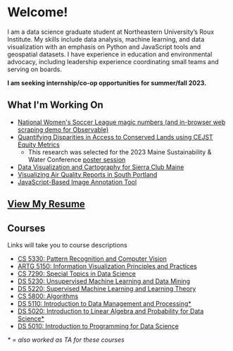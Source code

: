 # Welcome!
I am a data science graduate student at Northeastern University’s Roux Institute. My skills include data analysis, machine learning, and data visualization with an emphasis on Python and JavaScript tools and geospatial datasets. I have experience in education and environmental advocacy, including leadership experience coordinating small teams and serving on boards.

**I am seeking internship/co-op opportunities for summer/fall 2023.**

## What I'm Working On

- [National Women's Soccer League magic numbers (and in-browser web scraping demo for Observable)](https://observablehq.com/@philipmathieu/nwsl-magic-numbers)
- [Quantifying Disparities in Access to Conserved Lands using CEJST Equity Metrics](https://philipmathieu.github.io/access/)
  - This research was selected for the 2023 Maine Sustainability & Water Conference [poster session](https://umaine.edu/mitchellcenter/home/2023-maine-sustainability-water-conference/poster-session/)
- [Data Visualization and Cartography for Sierra Club Maine](https://philipmathieu.github.io/scme/)
- [Visualizing Air Quality Reports in South Portland](https://cs7290.github.io/stinky/)
- [JavaScript-Based Image Annotation Tool](https://observablehq.com/@philipmathieu/bounding-box-with-d3)

## [View My Resume](./Philip%20Mathieu%202023-01.pdf)

## Courses
Links will take you to course descriptions

- [CS 5330: Pattern Recognition and Computer Vision](https://catalog.northeastern.edu/search/?P=CS%205330)
- [ARTG 5150: Information Visualization Principles and Practices](https://catalog.northeastern.edu/search/?P=ARTG%205150)
- [CS 7290: Special Topics in Data Science](https://catalog.northeastern.edu/search/?P=CS%207290)
- [DS 5230: Unsupervised Machine Learning and Data Mining](https://catalog.northeastern.edu/search/?P=DS%205230)
- [DS 5220: Supervised Machine Learning and Learning Theory](https://catalog.northeastern.edu/search/?P=DS%205220)
- [CS 5800: Algorithms](https://catalog.northeastern.edu/search/?P=CS%205800)
- [DS 5110: Introduction to Data Management and Processing*](https://catalog.northeastern.edu/search/?P=DS%205110)
- [DS 5020: Introduction to Linear Algebra and Probability for Data Science*](https://catalog.northeastern.edu/search/?P=DS%205020)
- [DS 5010: Introduction to Programming for Data Science](https://catalog.northeastern.edu/search/?P=DS%205010)

*\* = also worked as TA for these courses*
